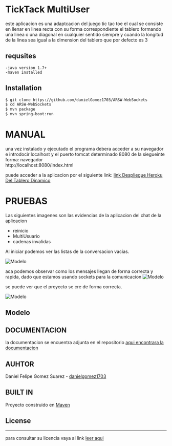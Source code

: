 # TickTack  MultiUser
 
este aplicacion es una adaptcacion del juego tic tac toe el cual se consiste en llenar en linea recta con su forma
correspondiente el tablero formando una linea o una diagonal en cualquier sentido siempre y cuando la longitud de la linea
sea igual a la dimension del tablero que por defecto es 3

## requsites
    -java version 1.7+
    -maven installed

## Installation
 ```sh
$ git clone https://github.com/danielGomez1703/ARSW-WebSockets
$ cd ARSW-WebSockets
$ mvn package
$ mvn spring-boot:run
```


# MANUAL
  una vez instalado y ejecutado el programa debera acceder a su navegador e introdocir localhost y el puerto tomcat determinado 8080 de la siegueinte forma:
  navegador  
	http://localhost:8080/index.html
  

  puede acceder a la aplicacion por el siguiente link:
[link Despliegue Heroku Del Tablero Dinamico](https://arswtick.herokuapp.com/)

# PRUEBAS

Las siguientes imagenes son las evidencias de la aplicacion del chat de la aplicacion
- reinicio
- MultiUsuario
- cadenas invalidas

Al iniciar podemos ver las listas de la conversacion vacias.

![Modelo](https://github.com/danielGomez1703/ARSW-WebSockets/blob/master/resources/evidence1.PNG)	

aca podemos observar como los mensajes llegan de forma correcta y rapida, dado que estamos usando sockets para la comunicacion
![Modelo](https://github.com/danielGomez1703/ARSW-WebSockets/blob/master/resources/evidence2.PNG)

se puede ver que el proyecto se cre de forma correcta.


![Modelo](https://github.com/danielGomez1703/ARSW-WebSockets/blob/master/resources/Build.PNG)



## Modelo



## DOCUMENTACION

la documentacion se encuentra adjunta en el repositorio 
[aqui encontrara la documentacion](https://github.com/danielGomez1703/ARSW-Lab7/tree/master/site/apidocs)


## AUHTOR

Daniel Felipe Gomez Suarez - [danielgomez1703](https://github.com/danielGomez1703)
    
## BUILT IN
Proyecto construido en [Maven](https://maven.apache.org/)
## License
----
para consultar su licencia vaya al link 
[leer aqui](https://github.com/danielGomez1703/ARSW-Lab7/blob/master/LICENSE.txt)

